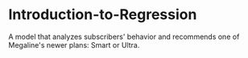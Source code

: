 # Introduction-to-Regression
A model that analyzes subscribers' behavior and recommends one of Megaline's newer plans: Smart or Ultra.
